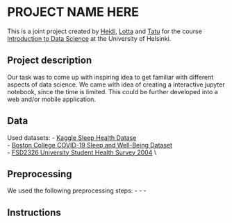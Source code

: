 # PROJECT NAME HERE 

This is a joint project created by [Heidi](https://github.com/heksaani), [Lotta](https://github.com/LottaPol) and [Tatu](https://github.com/tlinnala) for the course [Introduction to Data Science](https://studies.helsinki.fi/kurssit/opintojakso/hy-CU-118209216-2021-08-01) at the University of Helsinki.

## Project description
Our task was to come up with inspiring idea to get familiar with different aspects of data science. We came with idea of creating a interactive jupyter notebook, since the time is limited. This could be further developed into a web and/or mobile application.

## Data
Used datasets: 
    - [Kaggle Sleep Health Datase ](https://www.kaggle.com/datasets/uom190346a/sleep-health-and-lifestyle-dataset/data) \
    - [Boston College COVID-19 Sleep and Well-Being Dataset](https://osf.io/gpxwa/?view_only=) \
    - [FSD2326 University Student Health Survey 2004](https://urn.fi/urn:nbn:fi:fsd:T-FSD2326) \

## Preprocessing
We used the following preprocessing steps:
    -
    -
    -
## Instructions
